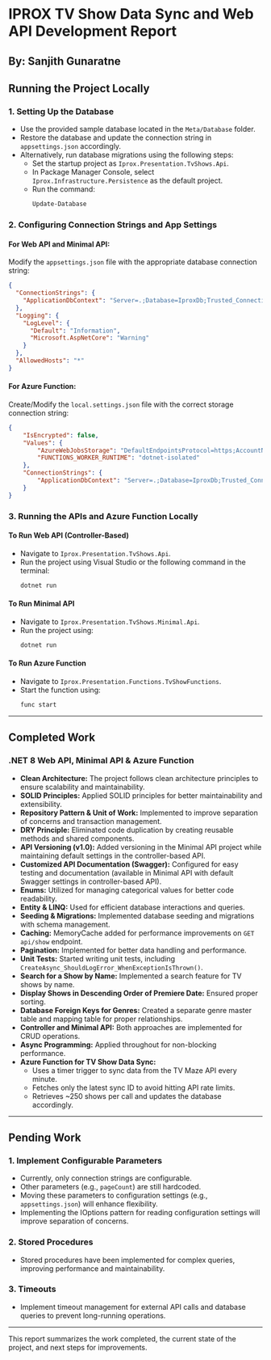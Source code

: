 # IPROX TV Show Data Sync and Web API Development Report

## By: Sanjith Gunaratne

## Running the Project Locally

### 1. Setting Up the Database
- Use the provided sample database located in the `Meta/Database` folder.
- Restore the database and update the connection string in `appsettings.json` accordingly.
- Alternatively, run database migrations using the following steps:
  - Set the startup project as `Iprox.Presentation.TvShows.Api`.
  - In Package Manager Console, select `Iprox.Infrastructure.Persistence` as the default project.
  - Run the command:
    ```sh
    Update-Database
    ```

### 2. Configuring Connection Strings and App Settings

#### For Web API and Minimal API:
Modify the `appsettings.json` file with the appropriate database connection string:
```json
{
  "ConnectionStrings": {
    "ApplicationDbContext": "Server=.;Database=IproxDb;Trusted_Connection=True;MultipleActiveResultSets=true;TrustServerCertificate=True;"
  },
  "Logging": {
    "LogLevel": {
      "Default": "Information",
      "Microsoft.AspNetCore": "Warning"
    }
  },
  "AllowedHosts": "*"
}
```

#### For Azure Function:
Create/Modify the `local.settings.json` file with the correct storage connection string:
```json
{
    "IsEncrypted": false,
    "Values": {
        "AzureWebJobsStorage": "DefaultEndpointsProtocol=https;AccountName=iproxtvshowstorage;AccountKey=7Dd0TIzb+YDQyqIZorIxRyUCvLzHre2U7DK9rZt0ioM+CPu5+cyQ1+3br75XRJGEKTDcIXVC1LAw+AStLNLTVw==;EndpointSuffix=core.windows.net",
        "FUNCTIONS_WORKER_RUNTIME": "dotnet-isolated"
    },
    "ConnectionStrings": {
        "ApplicationDbContext": "Server=.;Database=IproxDb;Trusted_Connection=True;MultipleActiveResultSets=true;TrustServerCertificate=True;"
    }
}
```

### 3. Running the APIs and Azure Function Locally

#### To Run Web API (Controller-Based)
- Navigate to `Iprox.Presentation.TvShows.Api`.
- Run the project using Visual Studio or the following command in the terminal:
  ```sh
  dotnet run
  ```

#### To Run Minimal API
- Navigate to `Iprox.Presentation.TvShows.Minimal.Api`.
- Run the project using:
  ```sh
  dotnet run
  ```

#### To Run Azure Function
- Navigate to `Iprox.Presentation.Functions.TvShowFunctions`.
- Start the function using:
  ```sh
  func start
  ```

---

## Completed Work

### .NET 8 Web API, Minimal API & Azure Function

- **Clean Architecture:** The project follows clean architecture principles to ensure scalability and maintainability.
- **SOLID Principles:** Applied SOLID principles for better maintainability and extensibility.
- **Repository Pattern & Unit of Work:** Implemented to improve separation of concerns and transaction management.
- **DRY Principle:** Eliminated code duplication by creating reusable methods and shared components.
- **API Versioning (v1.0):** Added versioning in the Minimal API project while maintaining default settings in the controller-based API.
- **Customized API Documentation (Swagger):** Configured for easy testing and documentation (available in Minimal API with default Swagger settings in controller-based API).
- **Enums:** Utilized for managing categorical values for better code readability.
- **Entity & LINQ:** Used for efficient database interactions and queries.
- **Seeding & Migrations:** Implemented database seeding and migrations with schema management.
- **Caching:** MemoryCache added for performance improvements on `GET api/show` endpoint.
- **Pagination:** Implemented for better data handling and performance.
- **Unit Tests:** Started writing unit tests, including `CreateAsync_ShouldLogError_WhenExceptionIsThrown()`.
- **Search for a Show by Name:** Implemented a search feature for TV shows by name.
- **Display Shows in Descending Order of Premiere Date:** Ensured proper sorting.
- **Database Foreign Keys for Genres:** Created a separate genre master table and mapping table for proper relationships.
- **Controller and Minimal API:** Both approaches are implemented for CRUD operations.
- **Async Programming:** Applied throughout for non-blocking performance.
- **Azure Function for TV Show Data Sync:**
  - Uses a timer trigger to sync data from the TV Maze API every minute.
  - Fetches only the latest sync ID to avoid hitting API rate limits.
  - Retrieves ~250 shows per call and updates the database accordingly.

---

## Pending Work

### 1. Implement Configurable Parameters
- Currently, only connection strings are configurable.
- Other parameters (e.g., `pageCount`) are still hardcoded.
- Moving these parameters to configuration settings (e.g., `appsettings.json`) will enhance flexibility.
- Implementing the IOptions pattern for reading configuration settings will improve separation of concerns.

### 2. Stored Procedures
- Stored procedures have been implemented for complex queries, improving performance and maintainability.

### 3. Timeouts
- Implement timeout management for external API calls and database queries to prevent long-running operations.

---

This report summarizes the work completed, the current state of the project, and next steps for improvements.

